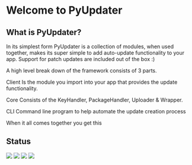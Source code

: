 # Welcome to PyUpdater


## What is PyUpdater?

In its simplest form PyUpdater is a collection of modules, when used together, makes its super simple to add auto-update functionality to your app. Support for patch updates are included out of the box :)

A high level break down of the framework consists of 3 parts.

Client
    Is the module you import into your app that provides the update functionality.

Core
    Consists of the KeyHandler, PackageHandler, Uploader & Wrapper.

CLI
    Command line program to help automate the update creation process

When it all comes together you get this


<script type="text/javascript" src="https://asciinema.org/a/15546.js" id="asciicast-15546" async data-theme="solarized-dark"></script>

## Status

[![](https://badge.fury.io/py/PyUpdater.svg)](http://badge.fury.io/py/PyUpdater) [![](https://img.shields.io/circleci/project/JMSwag/PyUpdater.svg)](https://circleci.com/gh/JMSwag/PyUpdater) [![](https://requires.io/github/JMSwag/PyUpdater/requirements.svg?branch=master)](https://requires.io/github/JMSwag/PyUpdater/requirements/?branch=master) [![](https://coveralls.io/repos/JMSwag/PyUpdater/badge.svg)](https://coveralls.io/r/JMSwag/PyUpdater)
